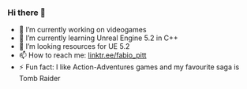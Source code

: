 <!--
This `README.md` appears on my GitHub profile.
--->

### Hi there 👋

- 🔭 I’m currently working on videogames
- 🌱 I’m currently learning Unreal Engine 5.2 in C++
- 🤔 I’m looking resources for UE 5.2
- 📫 How to reach me: [linktr.ee/fabio_pitt](https://linktr.ee/fabio_pitt)
- ⚡ Fun fact: I like Action-Adventures games and my favourite saga is Tomb Raider
